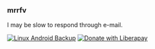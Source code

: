 ### mrrfv

I may be slow to respond through e-mail.

[![Linux Android Backup](https://img.shields.io/badge/-Linux%20Android%20Backup-blue)](https://github.com/mrrfv/linux-android-backup) [![Donate with Liberapay](https://img.shields.io/badge/Donate%20with-Liberapay-yellow)](https://liberapay.com/mrrfv/) 
